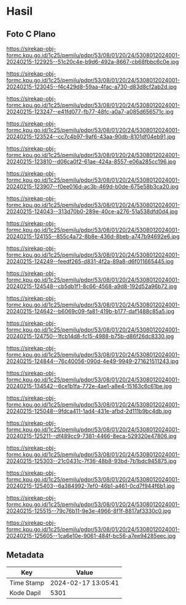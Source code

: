 # Hasil

## Foto C Plano

https://sirekap-obj-formc.kpu.go.id/1c25/pemilu/pdpr/53/08/01/20/24/5308012024001-20240215-122925--51c20c4e-b9d6-492a-8667-cb68fbbc6c0e.jpg

https://sirekap-obj-formc.kpu.go.id/1c25/pemilu/pdpr/53/08/01/20/24/5308012024001-20240215-123045--f4c429d8-59aa-4fac-a730-d83d8cf2ab2d.jpg

https://sirekap-obj-formc.kpu.go.id/1c25/pemilu/pdpr/53/08/01/20/24/5308012024001-20240215-123247--e41fd077-fb77-48fc-a0a7-a085d656571c.jpg

https://sirekap-obj-formc.kpu.go.id/1c25/pemilu/pdpr/53/08/01/20/24/5308012024001-20240215-123524--cc7c4b97-9af6-43aa-90db-8101df04eb91.jpg

https://sirekap-obj-formc.kpu.go.id/1c25/pemilu/pdpr/53/08/01/20/24/5308012024001-20240215-123810--d06ca0f2-61ae-424a-8557-e06a285cc196.jpg

https://sirekap-obj-formc.kpu.go.id/1c25/pemilu/pdpr/53/08/01/20/24/5308012024001-20240215-123907--f0ee016d-ac3b-469d-b0de-675e58b3ca20.jpg

https://sirekap-obj-formc.kpu.go.id/1c25/pemilu/pdpr/53/08/01/20/24/5308012024001-20240215-124043--313d70b0-289e-40ce-a276-51a538dfd0d4.jpg

https://sirekap-obj-formc.kpu.go.id/1c25/pemilu/pdpr/53/08/01/20/24/5308012024001-20240215-124155--855c4a72-8b8e-436d-8beb-a747b94692e6.jpg

https://sirekap-obj-formc.kpu.go.id/1c25/pemilu/pdpr/53/08/01/20/24/5308012024001-20240215-124249--feedf265-d831-4f2a-89a8-d6f011665445.jpg

https://sirekap-obj-formc.kpu.go.id/1c25/pemilu/pdpr/53/08/01/20/24/5308012024001-20240215-124548--cb5db1f1-8c66-4568-a9d8-192d52a96b72.jpg

https://sirekap-obj-formc.kpu.go.id/1c25/pemilu/pdpr/53/08/01/20/24/5308012024001-20240215-124642--b6069c09-fa81-419b-b177-daf1488c85a5.jpg

https://sirekap-obj-formc.kpu.go.id/1c25/pemilu/pdpr/53/08/01/20/24/5308012024001-20240215-124750--1fcb14d8-fc15-4988-b75b-d86f26dc8330.jpg

https://sirekap-obj-formc.kpu.go.id/1c25/pemilu/pdpr/53/08/01/20/24/5308012024001-20240215-124844--76c40056-090d-4e49-9949-271621511243.jpg

https://sirekap-obj-formc.kpu.go.id/1c25/pemilu/pdpr/53/08/01/20/24/5308012024001-20240215-134542--6ce1b1fa-772e-4ae1-a8e4-15163c6c61be.jpg

https://sirekap-obj-formc.kpu.go.id/1c25/pemilu/pdpr/53/08/01/20/24/5308012024001-20240215-125048--9fdca411-1ad4-431e-afbd-2d111b9bc4db.jpg

https://sirekap-obj-formc.kpu.go.id/1c25/pemilu/pdpr/53/08/01/20/24/5308012024001-20240215-125211--df489cc9-7381-4466-8eca-529320e47806.jpg

https://sirekap-obj-formc.kpu.go.id/1c25/pemilu/pdpr/53/08/01/20/24/5308012024001-20240215-125303--21c0431c-7f36-48b8-93bd-7b1bdc945875.jpg

https://sirekap-obj-formc.kpu.go.id/1c25/pemilu/pdpr/53/08/01/20/24/5308012024001-20240215-125403--6a384992-7ef0-46b1-a461-0cd7f944f6b1.jpg

https://sirekap-obj-formc.kpu.go.id/1c25/pemilu/pdpr/53/08/01/20/24/5308012024001-20240215-125515--79c76b11-9e3e-4966-8f1f-8817af3330c0.jpg

https://sirekap-obj-formc.kpu.go.id/1c25/pemilu/pdpr/53/08/01/20/24/5308012024001-20240215-125605--1ca6e10e-9061-484f-bc56-a7ee94285eec.jpg


## Metadata

| Key        | Value               |
| ---------- | ------------------- |
| Time Stamp | 2024-02-17 13:05:41 |
| Kode Dapil | 5301                |




